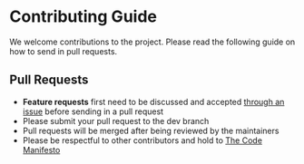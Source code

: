 # Contributing Guide

We welcome contributions to the project. Please read the following guide on how to send in pull requests.

## Pull Requests

- **Feature requests** first need to be discussed and accepted [through an issue](https://github.com/ghermans/FiveM-Stores/issues/new) before sending in a pull request
- Please submit your pull request to the dev branch
- Pull requests will be merged after being reviewed by the maintainers
- Please be respectful to other contributors and hold to [The Code Manifesto](http://codemanifesto.com/)
